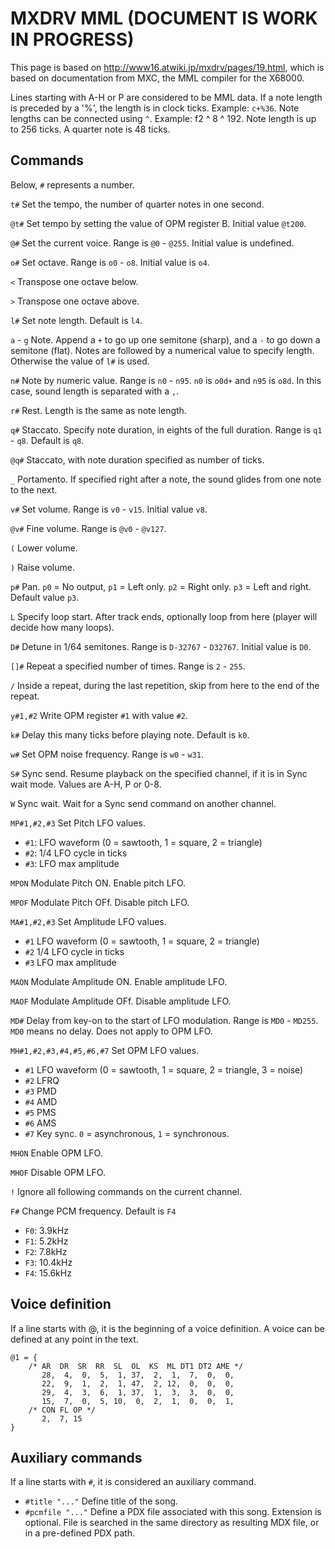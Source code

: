 MXDRV MML (DOCUMENT IS WORK IN PROGRESS)
=========

This page is based on http://www16.atwiki.jp/mxdrv/pages/19.html, which is based on documentation from MXC, the MML compiler for the X68000.

Lines starting with A-H or P are considered to be MML data.
If a note length is preceded by a '%', the length is in clock ticks. Example: `c+%36`.
Note lengths can be connected using `^`. Example: f2 ^ 8 ^ 192.
Note length is up to 256 ticks. A quarter note is 48 ticks.

Commands
--------

Below, `#` represents a number.

`t#` Set the tempo, the number of quarter notes in one second.

`@t#` Set tempo by setting the value of OPM register B. Initial value `@t200`.

`@#` Set the current voice. Range is `@0` - `@255`. Initial value is undefined.

`o#` Set octave. Range is `o0` - `o8`. Initial value is `o4`.

`<` Transpose one octave below.

`>` Transpose one octave above.

`l#` Set note length. Default is `l4`.

`a` - `g` Note. Append a `+` to go up one semitone (sharp), and a `-` to go down a semitone (flat).
Notes are followed by a numerical value to specify length. Otherwise the value of `l#` is used.

`n#` Note by numeric value. Range is `n0` - `n95`. `n0` is `o0d+` and `n95` is `o8d`. In this case, sound length is separated with a `,`.

`r#` Rest. Length is the same as note length.

`q#` Staccato. Specify note duration, in eights of the full duration. Range is `q1` - `q8`. Default is `q8`.

`@q#` Staccato, with note duration specified as number of ticks.

`_` Portamento. If specified right after a note, the sound glides from one note to the next.

`v#` Set volume. Range is `v0` - `v15`. Initial value `v8`.

`@v#` Fine volume. Range is `@v0` - `@v127`.

`(` Lower volume.

`)` Raise volume.

`p#` Pan. `p0` = No output, `p1` = Left only. `p2` = Right only. `p3` = Left and right. Default value `p3`.

`L` Specify loop start. After track ends, optionally loop from here (player will decide how many loops).

`D#` Detune in 1/64 semitones. Range is `D-32767` - `D32767`. Initial value is `D0`.

`[]#` Repeat a specified number of times. Range is `2` - `255`.

`/` Inside a repeat, during the last repetition, skip from here to the end of the repeat.

`y#1,#2` Write OPM register `#1` with value `#2`.

`k#` Delay this many ticks before playing note. Default is `k0`.

`w#` Set OPM noise frequency. Range is `w0` - `w31`.

`S#` Sync send. Resume playback on the specified channel, if it is in Sync wait mode. Values are A-H, P or 0-8.

`W` Sync wait. Wait for a Sync send command on another channel.

`MP#1,#2,#3` Set Pitch LFO values.
* `#1`: LFO waveform (0 = sawtooth, 1 = square, 2 = triangle)
* `#2`: 1/4 LFO cycle in ticks
* `#3`: LFO max amplitude

`MPON` Modulate Pitch ON. Enable pitch LFO.

`MPOF` Modulate Pitch OFf. Disable pitch LFO.

`MA#1,#2,#3` Set Amplitude LFO values.
* `#1` LFO waveform (0 = sawtooth, 1 = square, 2 = triangle)
* `#2` 1/4 LFO cycle in ticks
* `#3` LFO max amplitude

`MAON` Modulate Amplitude ON. Enable amplitude LFO.

`MAOF` Modulate Amplitude OFf. Disable amplitude LFO.

`MD#` Delay from key-on to the start of LFO modulation. Range is `MD0` - `MD255`. `MD0` means no delay. Does not apply to OPM LFO.

`MH#1,#2,#3,#4,#5,#6,#7` Set OPM LFO values.
* `#1` LFO waveform (0 = sawtooth, 1 = square, 2 = triangle, 3 = noise)
* `#2` LFRQ
* `#3` PMD
* `#4` AMD
* `#5` PMS
* `#6` AMS
* `#7` Key sync. `0` = asynchronous, `1` = synchronous.

`MHON` Enable OPM LFO.

`MHOF` Disable OPM LFO.

`!` Ignore all following commands on the current channel.

`F#` Change PCM frequency. Default is `F4`
* `F0`: 3.9kHz
* `F1`: 5.2kHz
* `F2`: 7.8kHz
* `F3`: 10.4kHz
* `F4`: 15.6kHz

Voice definition
----------------

If a line starts with @, it is the beginning of a voice definition. A voice can be defined at any point in the text.

```
@1 = {
	/* AR  DR  SR  RR  SL  OL  KS  ML DT1 DT2 AME */
       28,  4,  0,  5,  1, 37,  2,  1,  7,  0,  0,
       22,  9,  1,  2,  1, 47,  2, 12,  0,  0,  0,
       29,  4,  3,  6,  1, 37,  1,  3,  3,  0,  0,
       15,  7,  0,  5, 10,  0,  2,  1,  0,  0,  1,
	/* CON FL OP */
       2,  7, 15
}
```

Auxiliary commands
------------------

If a line starts with `#`, it is considered an auxiliary command.

* `#title "..."` Define title of the song.
* `#pcmfile "..."` Define a PDX file associated with this song. Extension is optional. File is searched in the same directory as resulting MDX file, or in a pre-defined PDX path.

